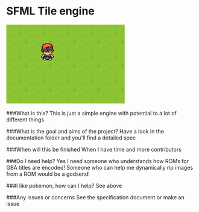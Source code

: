 # SFML Tile engine

![example Picture](https://github.com/SirSharpest/TileEngine/blob/master/images/tile.png)


###What is this?
This is just a simple engine with potential to a lot of different things

###What is the goal and aims of the project?
Have a look in the documentation folder and you'll find a detailed spec

###When will this be finished
When I have time and more contributors

###Do I need help?
Yes I need someone who understands how ROMs for GBA titles are encoded! Someone who can help me dynamically
rip images from a ROM would be a godsend!

###I like pokemon, how can I help?
See above

###Any issues or concerns
See the specification document or make an issue